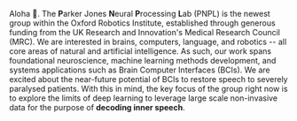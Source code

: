Aloha 🌺. The **P**arker Jones **N**eural **P**rocessing **L**ab (PNPL) is the newest group within the Oxford Robotics Institute, established through generous funding from the UK Research and Innovation's Medical Research Council (MRC). We are interested in brains, computers, language, and robotics -- all core areas of natural and artificial intelligence. As such, our work spans foundational neuroscience, machine learning methods development, and systems applications such as Brain Computer Interfaces (BCIs). We are excited about the near-future potential of BCIs to restore speech to severely paralysed patients. With this in mind, the key focus of the group right now is to explore the limits of deep learning to leverage large scale non-invasive data for the purpose of **decoding inner speech**.